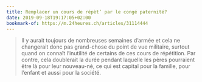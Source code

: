 ```yaml
---
title: Remplacer un cours de répèt’ par le congé paternité?
date: 2019-09-18T19:17:05+02:00
bookmark-of: https://m.24heures.ch/articles/31114444
---
```

> Il y aurait toujours de nombreuses semaines d’armée et cela ne changerait donc pas grand-chose du point de vue militaire, surtout quand on connaît l’inutilité de certains de ces cours de répétition. Par contre, cela doublerait la durée pendant laquelle les pères pourraient être là pour leur nouveau-né, ce qui est capital pour la famille, pour l’enfant et aussi pour la société.
